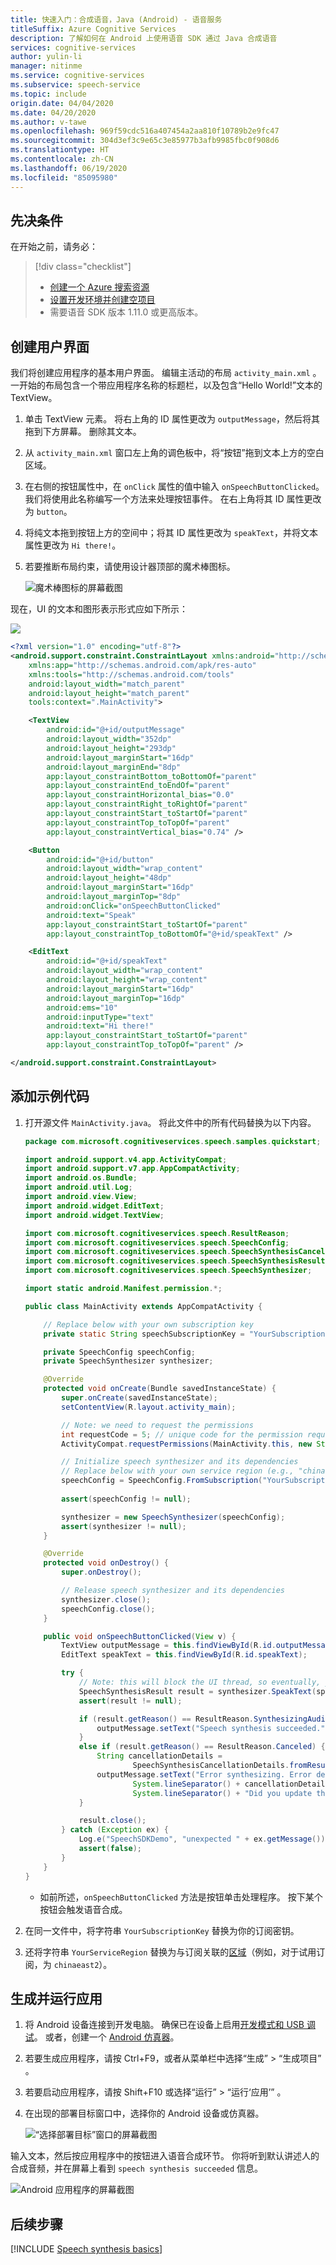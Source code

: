 ```yaml
---
title: 快速入门：合成语音，Java (Android) - 语音服务
titleSuffix: Azure Cognitive Services
description: 了解如何在 Android 上使用语音 SDK 通过 Java 合成语音
services: cognitive-services
author: yulin-li
manager: nitinme
ms.service: cognitive-services
ms.subservice: speech-service
ms.topic: include
origin.date: 04/04/2020
ms.date: 04/20/2020
ms.author: v-tawe
ms.openlocfilehash: 969f59cdc516a407454a2aa810f10789b2e9fc47
ms.sourcegitcommit: 304d3ef3c9e65c3e85977b3afb9985fbc0f908d6
ms.translationtype: HT
ms.contentlocale: zh-CN
ms.lasthandoff: 06/19/2020
ms.locfileid: "85095980"
---
```

## <a name="prerequisites"></a>先决条件

在开始之前，请务必：

> [!div class="checklist"]
> * [创建一个 Azure 搜索资源](../../../../get-started.md)
> * [设置开发环境并创建空项目](../../../../quickstarts/setup-platform.md?tabs=android&pivots=programming-language-java)
> * 需要语音 SDK 版本 1.11.0 或更高版本。

## <a name="create-user-interface"></a>创建用户界面

我们将创建应用程序的基本用户界面。 编辑主活动的布局 `activity_main.xml` 。 一开始的布局包含一个带应用程序名称的标题栏，以及包含“Hello World!”文本的 TextView。

1. 单击 TextView 元素。 将右上角的 ID 属性更改为 `outputMessage`，然后将其拖到下方屏幕。 删除其文本。

1. 从 `activity_main.xml` 窗口左上角的调色板中，将“按钮”拖到文本上方的空白区域。

1. 在右侧的按钮属性中，在 `onClick` 属性的值中输入 `onSpeechButtonClicked`。 我们将使用此名称编写一个方法来处理按钮事件。  在右上角将其 ID 属性更改为 `button`。

1. 将纯文本拖到按钮上方的空间中；将其 ID 属性更改为 `speakText`，并将文本属性更改为 `Hi there!`。

1. 若要推断布局约束，请使用设计器顶部的魔术棒图标。


    ![魔术棒图标的屏幕截图](~/articles/cognitive-services/Speech-Service/media/sdk/qs-java-android-10-infer-layout-constraints.png)

现在，UI 的文本和图形表示形式应如下所示：

![](~/articles/cognitive-services/Speech-Service/media/sdk/qs-java-android-11-2-tts-gui.png)

```xml
<?xml version="1.0" encoding="utf-8"?>
<android.support.constraint.ConstraintLayout xmlns:android="http://schemas.android.com/apk/res/android"
    xmlns:app="http://schemas.android.com/apk/res-auto"
    xmlns:tools="http://schemas.android.com/tools"
    android:layout_width="match_parent"
    android:layout_height="match_parent"
    tools:context=".MainActivity">

    <TextView
        android:id="@+id/outputMessage"
        android:layout_width="352dp"
        android:layout_height="293dp"
        android:layout_marginStart="16dp"
        android:layout_marginEnd="8dp"
        app:layout_constraintBottom_toBottomOf="parent"
        app:layout_constraintEnd_toEndOf="parent"
        app:layout_constraintHorizontal_bias="0.0"
        app:layout_constraintRight_toRightOf="parent"
        app:layout_constraintStart_toStartOf="parent"
        app:layout_constraintTop_toTopOf="parent"
        app:layout_constraintVertical_bias="0.74" />

    <Button
        android:id="@+id/button"
        android:layout_width="wrap_content"
        android:layout_height="48dp"
        android:layout_marginStart="16dp"
        android:layout_marginTop="8dp"
        android:onClick="onSpeechButtonClicked"
        android:text="Speak"
        app:layout_constraintStart_toStartOf="parent"
        app:layout_constraintTop_toBottomOf="@+id/speakText" />

    <EditText
        android:id="@+id/speakText"
        android:layout_width="wrap_content"
        android:layout_height="wrap_content"
        android:layout_marginStart="16dp"
        android:layout_marginTop="16dp"
        android:ems="10"
        android:inputType="text"
        android:text="Hi there!"
        app:layout_constraintStart_toStartOf="parent"
        app:layout_constraintTop_toTopOf="parent" />

</android.support.constraint.ConstraintLayout>
```

## <a name="add-sample-code"></a>添加示例代码

1. 打开源文件 `MainActivity.java`。 将此文件中的所有代码替换为以下内容。

    ```java
    package com.microsoft.cognitiveservices.speech.samples.quickstart;
    
    import android.support.v4.app.ActivityCompat;
    import android.support.v7.app.AppCompatActivity;
    import android.os.Bundle;
    import android.util.Log;
    import android.view.View;
    import android.widget.EditText;
    import android.widget.TextView;
    
    import com.microsoft.cognitiveservices.speech.ResultReason;
    import com.microsoft.cognitiveservices.speech.SpeechConfig;
    import com.microsoft.cognitiveservices.speech.SpeechSynthesisCancellationDetails;
    import com.microsoft.cognitiveservices.speech.SpeechSynthesisResult;
    import com.microsoft.cognitiveservices.speech.SpeechSynthesizer;
    
    import static android.Manifest.permission.*;
    
    public class MainActivity extends AppCompatActivity {
    
        // Replace below with your own subscription key
        private static String speechSubscriptionKey = "YourSubscriptionKey";
    
        private SpeechConfig speechConfig;
        private SpeechSynthesizer synthesizer;
    
        @Override
        protected void onCreate(Bundle savedInstanceState) {
            super.onCreate(savedInstanceState);
            setContentView(R.layout.activity_main);
    
            // Note: we need to request the permissions
            int requestCode = 5; // unique code for the permission request
            ActivityCompat.requestPermissions(MainActivity.this, new String[]{INTERNET}, requestCode);
    
            // Initialize speech synthesizer and its dependencies
            // Replace below with your own service region (e.g., "chinaeast2").
            speechConfig = SpeechConfig.FromSubscription("YourSubscriptionKey", "YourServiceRegion");
            
            assert(speechConfig != null);
    
            synthesizer = new SpeechSynthesizer(speechConfig);
            assert(synthesizer != null);
        }
    
        @Override
        protected void onDestroy() {
            super.onDestroy();
    
            // Release speech synthesizer and its dependencies
            synthesizer.close();
            speechConfig.close();
        }
    
        public void onSpeechButtonClicked(View v) {
            TextView outputMessage = this.findViewById(R.id.outputMessage);
            EditText speakText = this.findViewById(R.id.speakText);
    
            try {
                // Note: this will block the UI thread, so eventually, you want to register for the event 
                SpeechSynthesisResult result = synthesizer.SpeakText(speakText.getText().toString());
                assert(result != null);
    
                if (result.getReason() == ResultReason.SynthesizingAudioCompleted) {
                    outputMessage.setText("Speech synthesis succeeded.");
                }
                else if (result.getReason() == ResultReason.Canceled) {
                    String cancellationDetails =
                            SpeechSynthesisCancellationDetails.fromResult(result).toString();
                    outputMessage.setText("Error synthesizing. Error detail: " +
                            System.lineSeparator() + cancellationDetails +
                            System.lineSeparator() + "Did you update the subscription info?");
                }
    
                result.close();
            } catch (Exception ex) {
                Log.e("SpeechSDKDemo", "unexpected " + ex.getMessage());
                assert(false);
            }
        }
    }
    ```

   * 如前所述，`onSpeechButtonClicked` 方法是按钮单击处理程序。 按下某个按钮会触发语音合成。

1. 在同一文件中，将字符串 `YourSubscriptionKey` 替换为你的订阅密钥。

1. 还将字符串 `YourServiceRegion` 替换为与订阅关联的[区域](~/articles/cognitive-services/Speech-Service/regions.md)（例如，对于试用订阅，为 `chinaeast2`）。

## <a name="build-and-run-the-app"></a>生成并运行应用

1. 将 Android 设备连接到开发电脑。 确保已在设备上启用[开发模式和 USB 调试](https://developer.android.com/studio/debug/dev-options)。 或者，创建一个 [Android 仿真器](https://developer.android.com/studio/run/emulator)。

1. 若要生成应用程序，请按 Ctrl+F9，或者从菜单栏中选择“生成” > “生成项目” 。

1. 若要启动应用程序，请按 Shift+F10 或选择“运行” > “运行‘应用’” 。

1. 在出现的部署目标窗口中，选择你的 Android 设备或仿真器。

   ![“选择部署目标”窗口的屏幕截图](~/articles/cognitive-services/Speech-Service/media/sdk/qs-java-android-12-deploy.png)

输入文本，然后按应用程序中的按钮进入语音合成环节。 你将听到默认讲述人的合成音频，并在屏幕上看到 `speech synthesis succeeded` 信息。

![Android 应用程序的屏幕截图](~/articles/cognitive-services/Speech-Service/media/sdk/qs-java-android-13-2-gui-on-device-tts.png)

## <a name="next-steps"></a>后续步骤

[!INCLUDE [Speech synthesis basics](../../text-to-speech-next-steps.md)]

<!-- ## See also -->

<!-- - [Create a Custom Voice](~/articles/cognitive-services/Speech-Service/how-to-custom-voice-create-voice.md) -->
<!-- - [Record custom voice samples](~/articles/cognitive-services/Speech-Service/record-custom-voice-samples.md) -->
